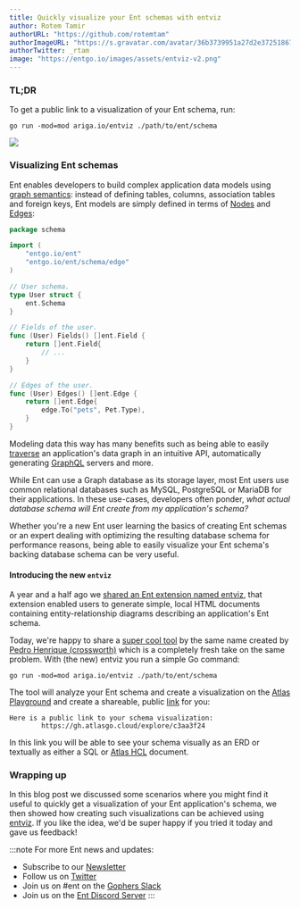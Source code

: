 ```yaml
---
title: Quickly visualize your Ent schemas with entviz
author: Rotem Tamir
authorURL: "https://github.com/rotemtam"
authorImageURL: "https://s.gravatar.com/avatar/36b3739951a27d2e37251867b7d44b1a?s=80"
authorTwitter: _rtam
image: "https://entgo.io/images/assets/entviz-v2.png"
---
```


### TL;DR

To get a public link to a visualization of your Ent schema, run:

```
go run -mod=mod ariga.io/entviz ./path/to/ent/schema 
```

![](https://entgo.io/images/assets/erd/edges-quick-summary.png)

### Visualizing Ent schemas

Ent enables developers to build complex application data models
using [graph semantics](https://en.wikipedia.org/wiki/Graph_theory): instead of defining tables, columns, association
tables and foreign keys, Ent models are simply defined in terms of [Nodes](https://entgo.io/docs/schema-fields)
and [Edges](https://entgo.io/docs/schema-edges):

```go
package schema

import (
	"entgo.io/ent"
	"entgo.io/ent/schema/edge"
)

// User schema.
type User struct {
	ent.Schema
}

// Fields of the user.
func (User) Fields() []ent.Field {
	return []ent.Field{
		// ...
	}
}

// Edges of the user.
func (User) Edges() []ent.Edge {
	return []ent.Edge{
		edge.To("pets", Pet.Type),
	}
}
```

Modeling data this way has many benefits such as being able to
easily [traverse](https://entgo.io/docs/traversals) an application's data graph in an intuitive API, automatically
generating [GraphQL](https://entgo.io/docs/tutorial-todo-gql) servers and more.

While Ent can use a Graph database as its storage layer, most Ent users use common relational databases such as MySQL,
PostgreSQL or MariaDB for their applications. In these use-cases, developers often ponder, *what actual database schema
will Ent create from my application's schema?*

Whether you're a new Ent user learning the basics of creating Ent schemas or an expert dealing with optimizing the
resulting database schema for performance reasons, being able to easily visualize your Ent schema's backing database
schema can be very useful.

#### Introducing the new `entviz`

A year and a half ago
we [shared an Ent extension named entviz](https://entgo.io/blog/2021/08/26/visualizing-your-data-graph-using-entviz),
that extension enabled users to generate simple, local HTML documents containing entity-relationship diagrams describing
an application's Ent schema.

Today, we're happy to share a [super cool tool](https://github.com/ariga/entviz) by the same name created
by [Pedro Henrique (crossworth)](https://github.com/crossworth) which is a completely fresh take on the same problem.
With (the new) entviz you run a simple Go command:

```
go run -mod=mod ariga.io/entviz ./path/to/ent/schema 
```

The tool will analyze your Ent schema and create a visualization on the [Atlas Playground](https://gh.atlasgo.cloud) and
create a shareable, public [link](https://gh.atlasgo.cloud/explore/c3aa3f24) for you:

```
Here is a public link to your schema visualization:
	    https://gh.atlasgo.cloud/explore/c3aa3f24
```

In this link you will be able to see your schema visually as an ERD or textually as either a SQL
or [Atlas HCL](https://atlasgo.io/atlas-schema/sql-resources) document.

### Wrapping up

In this blog post we discussed some scenarios where you might find it useful to quickly get a visualization of your Ent
application's schema, we then showed how creating such visualizations can be achieved
using [entviz](https://github.com/ariga/entviz). If you like the idea, we'd be super happy if you tried it today and
gave us feedback!

:::note For more Ent news and updates:

- Subscribe to our [Newsletter](https://entgo.substack.com/)
- Follow us on [Twitter](https://twitter.com/entgo_io)
- Join us on #ent on the [Gophers Slack](https://entgo.io/docs/slack)
- Join us on the [Ent Discord Server](https://discord.gg/qZmPgTE6RX)
  :::